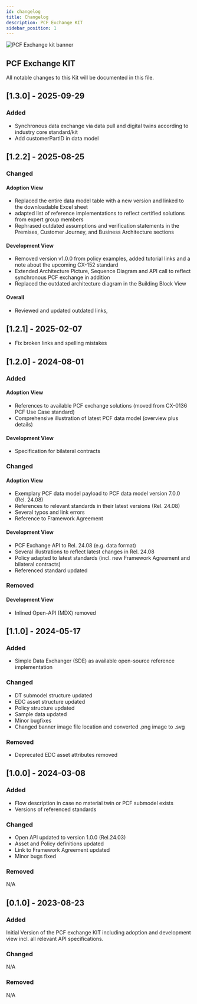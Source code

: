 ```yaml
---
id: changelog
title: Changelog
description: PCF Exchange KIT
sidebar_position: 1
---
```


![PCF Exchange kit banner](@site/static/img/kits/pcf/pcf-kit-logo.svg)

## PCF Exchange KIT

All notable changes to this Kit will be documented in this file.

## [1.3.0] - 2025-09-29

### Added

- Synchronous data exchange via data pull and digital twins according to industry core standard/kit
- Add customerPartID in data model

## [1.2.2] - 2025-08-25

### Changed

#### Adoption View

* Replaced the entire data model table with a new version and linked to the downloadable Excel sheet
* adapted list of reference implementations to reflect certified solutions from expert group members
* Rephrased outdated assumptions and verification statements in the Premises, Customer Journey, and Business Architecture sections

#### Development View

* Removed version v1.0.0 from policy examples, added tutorial links and a note about the upcoming CX-152 standard
* Extended Architecture Picture, Sequence Diagram and API call to reflect synchronous PCF exchange in addition
* Replaced the outdated architecture diagram in the Building Block View

#### Overall

* Reviewed and updated outdated links,

## [1.2.1] - 2025-02-07

- Fix broken links and spelling mistakes

## [1.2.0] - 2024-08-01

### Added

#### Adoption View

- References to available PCF exchange solutions (moved from CX-0136 PCF Use Case standard)
- Comprehensive illustration of latest PCF data model (overview plus details)

#### Development View

- Specification for bilateral contracts

### Changed

#### Adoption View

- Exemplary PCF data model payload to PCF data model version 7.0.0 (Rel. 24.08)
- References to relevant standards in their latest versions (Rel. 24.08)
- Several typos and link errors
- Reference to Framework Agreement

#### Development View

- PCF Exchange API to Rel. 24.08 (e.g. data format)
- Several illustrations to reflect latest changes in Rel. 24.08
- Policy adapted to latest standards (incl. new Framework Agreement and bilateral contracts)
- Referenced standard updated

### Removed

#### Development View

- Inlined Open-API (MDX) removed

## [1.1.0] - 2024-05-17

### Added

- Simple Data Exchanger (SDE) as available open-source reference implementation

### Changed

- DT submodel structure updated
- EDC asset structure updated
- Policy structure updated
- Sample data updated
- Minor bugfixes
- Changed banner image file location and converted .png image to .svg

### Removed

- Deprecated EDC asset attributes removed

## [1.0.0] - 2024-03-08

### Added

- Flow description in case no material twin or PCF submodel exists
- Versions of referenced standards

### Changed

- Open API updated to version 1.0.0 (Rel.24.03)
- Asset and Policy definitions updated
- Link to Framework Agreement updated
- Minor bugs fixed

### Removed

N/A

## [0.1.0] - 2023-08-23

### Added

Initial Version of the PCF exchange KIT including adoption and development view incl. all relevant API specifications.

### Changed

N/A

### Removed

N/A
